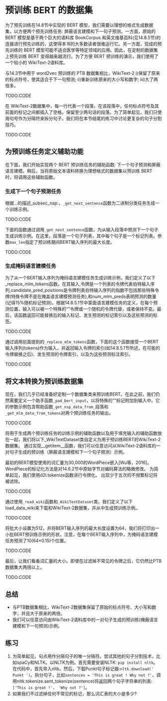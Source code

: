 

<!--
 * @version:
 * @Author:  StevenJokess https://github.com/StevenJokess
 * @Date: 2020-08-15 14:33:14
 * @LastEditors:  StevenJokess https://github.com/StevenJokess
 * @LastEditTime: 2020-10-14 18:26:07
 * @Description:MT
 * @TODO::
 * @Reference:http://preview.d2l.ai/d2l-en/master/chapter_natural-language-processing-pretraining/bert-dataset.html
-->

# 预训练 BERT 的数据集

为了预先训练在14.8节中实现的 BERT 模型，我们需要以理想的格式生成数据集，以方便两个预先训练任务: 屏蔽语言建模和下一句子预测。一方面，原始的 BERT 模型是基于两个巨大的语料库 BookCorpus 和英文维基百科(见14.8.5节)的连接进行预先训练的，这使得本书的大多数读者很难运行它。另一方面，现成的预先训练的 BERT 模型可能不适合医学等特定领域的应用。因此，在定制的数据集上预先训练 BERT 变得越来越流行。为了方便 BERT 预训练的演示，我们使用了一个较小的 WikiText-2语料库。

与14.3节中用于 word2vec 预训练的 PTB 数据集相比，WikiText-2 i)保留了原来的标点符号，使其适合于下一句预测; ii)重新训练原来的大小写和数字; iii)大了两倍多。

TODO:CODE

在 WikiText-2数据集中，每一行代表一个段落，在该段落中，任何标点符号及其前面的标记之间都插入了空格。保留至少两句话的段落。为了简单起见，我们只使用句号作为分隔符来拆分句子。我们将在本节结尾的练习中讨论更复杂的句子分割技巧。

TODO:CODE

## 为预训练任务定义辅助功能

在下面，我们开始实现两个 BERT 预训练任务的辅助函数: 下一个句子预测和屏蔽语言建模。稍后，当将原始文本语料转换为理想格式的数据集以预训练 BERT 时，将调用这些辅助函数。

### 生成下一个句子预测任务

根据…的描述_subsec_nsp:，`_get_next_sentence`函数为二进制分类任务生成一个训练示例。

TODO:CODE

下面的函数通过调用`_get_next_sentence`函数，为从输入段落中预测下一个句子生成训练示例。在这里，段落是一个句子列表，其中每个句子是一个标记列表。参数`max_len`指定了预训练期间BERT输入序列的最大长度。

TODO:CODE

### 生成掩码语言建模任务

为了从一个BERT输入序列为掩码语言建模任务生成训练示例，我们定义了以下_replace_mlm_tokens函数。在其输入,令牌是一个列表的令牌代表伯特输入序列,candidate_pred_positions是令牌列表伯特输入序列的指数不包括那些特殊令牌(特殊令牌不是在掩盖语言建模预测任务),和num_mlm_preds表明预测的数量(记得15%随机标记预测)。根据14.8.5.1节中蒙面语言建模任务的定义，在每个预测位置，输入可以被一个特殊的“<mask>”令牌或一个随机的令牌代替，或者保持不变。最后，该函数返回可能替换后的输入标记、发生预测的标记索引以及这些预测的标签。

TODO:CODE

通过调用前面提到的`_replace_mlm_tokens`函数，下面的这个函数接受一个BERT输入序列(tokens)作为输入，并返回输入令牌的索引(如14.8.5.1节所述，在可能的令牌替换之后)、发生预测的令牌索引，以及为这些预测标注索引。

TODO:CODE

## 将文本转换为预训练数据集

现在，我们几乎已经准备好定制一个数据集类来预训练BERT。在此之前，我们仍然需要定义一个助手函数`_pad_bert_input`，以将特殊的“<pad>”标记附加到输入中。它的参数示例包含帮助函数`_get_nsp_data_from_`段落和`_get_mlm_data_from_tokens`对两个预训练任务的输出。

TODO:CODE

将用于生成两个预训练任务的训练示例的辅助函数以及用于填充输入的辅助函数放在一起，我们将以下_WikiTextDataset类自定义为用于预训练BERT的WikiText-2数据集。 通过实现__getitem__函数，我们可以任意访问从WikiText-2语料库的一对句子生成的预训练（屏蔽语言建模和下一个句子预测）示例。

最初的BERT模型使用的词汇量为30,000的WordPiece嵌入[Wu等，2016]。 WordPiece的标记化方法是对14.6.2节中原始字节对编码算法的略微修改。 为简单起见，我们使用d2l.tokenize函数进行令牌化。 出现少于五次的不频繁标记将被滤除。

TODO:CODE

通过使用`_read_wiki`函数和`_WikiTextDataset`类，我们定义了以下load_data_wiki来下载和WikiText-2数据集，并从中生成预训练示例。

TODO:CODE

将批大小设置为512，并将BERT输入序列的最大长度设置为64，我们将打印出一小批BERT预训练示例的形状。注意，在每个BERT输入序列中，为掩码语言建模任务预测了10(64×0.15)个位置。

TODO:CODE

最后，让我们看看词汇量的大小。即使在过滤掉不常见的令牌之后，它仍然比PTB数据集大两倍以上。

TODO:CODE

## 总结

* 与PTB数据集相比，WikiText-2数据集保留了原始的标点符号、大小写和数字，并且大于原来的两倍。
* 我们可以任意访问由WikiText-2语料库中的一对句子生成的预训练(掩蔽语言建模和下一句预测)示例。

## 练习

1. 为简单起见，句点用作分隔句子的唯一分隔符。尝试其他的句子分割技术，比如spaCy和NLTK。以NLTK为例。首先需要安装NLTK: `pip install nltk`。在代码中，首先导入nltk。然后，下载Punkt句子标记器:`nltk.download(' Punkt ')`。拆分句子，比如`sentences = 'This is great ! Why not ?'`，调用nltk.tokenize.sent_tokenize(sentence)将返回两个句子字符串的列表:`['This is great !'， 'Why not ?']`。
1. 如果我们不过滤掉任何不常见的标记，那么词汇表的大小是多少?
